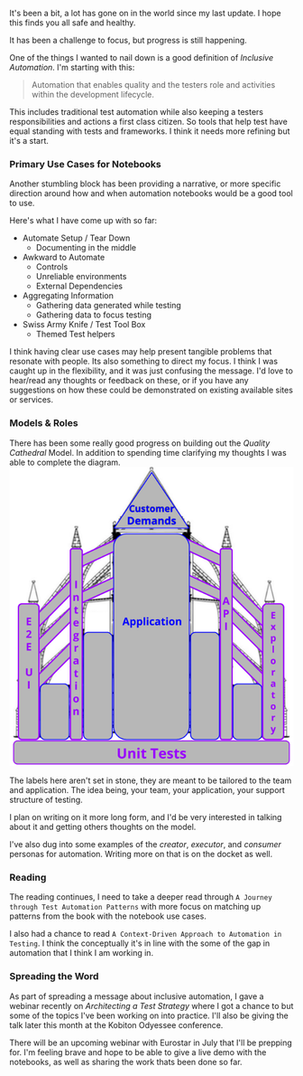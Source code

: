 
It's been a bit, a lot has gone on in the world since my last update. I hope this finds you all safe and healthy. 

It has been a challenge to focus, but progress is still happening. 


One of the things I wanted to nail down is a good definition of *Inclusive Automation*. I'm starting with this:

> Automation that enables quality and the testers role and activities within the development lifecycle.

This includes traditional test automation while also keeping a testers responsibilities and actions a first class citizen. So tools that help test have equal standing with tests and frameworks. I think it needs more refining but it's a start.

### Primary Use Cases for Notebooks
Another stumbling block has been providing a narrative, or more specific direction around how and when automation notebooks would be a good tool to use.

Here's what I have come up with so far:

- Automate Setup / Tear Down 
    - Documenting in the middle
- Awkward to Automate  
    - Controls  
    - Unreliable environments
    - External Dependencies
- Aggregating Information 
    - Gathering data generated while testing
    - Gathering data to focus testing
- Swiss Army Knife / Test Tool Box 
    - Themed Test helpers 

I think having clear use cases may help present tangible problems that resonate with people. Its also something to direct my focus. I think I was caught up in the flexibility, and it was just confusing the message. I'd love to hear/read any thoughts or feedback on these, or if you have any suggestions on how these could be demonstrated on existing available sites or services. 

### Models & Roles

There has been some really good progress on building out the *Quality Cathedral* Model. In addition to spending time clarifying my thoughts I was able to complete the diagram. 
![cathederal model](./Cathedral-Your-Supports.png)

The labels here aren't set in stone, they are meant to be tailored to the team and application. The idea being, your team, your application, your support structure of testing. 

I plan on writing on it more long form, and I'd be very interested in talking about it and getting others thoughts on the model.

I've also dug into some examples of the *creator*, *executor*, and *consumer* personas for automation. Writing more on that is on the docket as well. 

### Reading 
The reading continues, I need to take a deeper read through `A Journey through Test Automation Patterns` with more focus on matching up patterns from the book with the notebook use cases. 

I also had a chance to read `A Context-Driven Approach to Automation in Testing`. I think the conceptually it's in line with the some of the gap in automation that I think I am working in. 

### Spreading the Word
As part of spreading a message about inclusive automation, I gave a webinar recently on *Architecting a Test Strategy* where I got a chance to but some of the topics I've been working on into practice. I'll also be giving the talk later this month at the Kobiton Odyessee conference.

There will be an upcoming webinar with Eurostar in July that I'll be prepping for. I'm feeling brave and hope to be able to give a live demo with the notebooks, as well as sharing the work thats been done so far.













